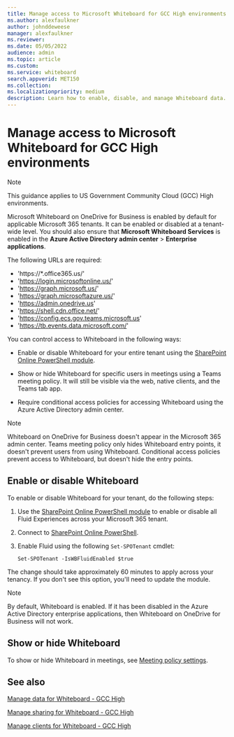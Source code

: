```yaml
---
title: Manage access to Microsoft Whiteboard for GCC High environments
ms.author: alexfaulkner
author: johnddeweese
manager: alexfaulkner
ms.reviewer: 
ms.date: 05/05/2022
audience: admin
ms.topic: article
ms.custom: 
ms.service: whiteboard
search.appverid: MET150
ms.collection: 
ms.localizationpriority: medium
description: Learn how to enable, disable, and manage Whiteboard data.
---
```


# Manage access to Microsoft Whiteboard for GCC High environments

>[!NOTE]
> This guidance applies to US Government Community Cloud (GCC) High environments.

Microsoft Whiteboard on OneDrive for Business is enabled by default for applicable Microsoft 365 tenants. It can be enabled or disabled at a tenant-wide level. You should also ensure that **Microsoft Whiteboard Services** is enabled in the **Azure Active Directory admin center** > **Enterprise applications**.

The following URLs are required:

- 'https://*.office365.us/'
- 'https://login.microsoftonline.us/'
- 'https://graph.microsoft.us/'
- 'https://graph.microsoftazure.us/'
- 'https://admin.onedrive.us'
- 'https://shell.cdn.office.net/'
- 'https://config.ecs.gov.teams.microsoft.us'
- 'https://tb.events.data.microsoft.com/'

You can control access to Whiteboard in the following ways:

- Enable or disable Whiteboard for your entire tenant using the [SharePoint Online PowerShell module](/microsoft-365/enterprise/manage-sharepoint-online-with-microsoft-365-powershell).

- Show or hide Whiteboard for specific users in meetings using a Teams meeting policy. It will still be visible via the web, native clients, and the Teams tab app.

- Require conditional access policies for accessing Whiteboard using the Azure Active Directory admin center.

>[!NOTE]
> Whiteboard on OneDrive for Business doesn't appear in the Microsoft 365 admin center. Teams meeting policy only hides Whiteboard entry points, it doesn't prevent users from using Whiteboard. Conditional access policies prevent access to Whiteboard, but doesn't hide the entry points.

## Enable or disable Whiteboard

To enable or disable Whiteboard for your tenant, do the following steps: 

1. Use the [SharePoint Online PowerShell module](/microsoft-365/enterprise/manage-sharepoint-online-with-microsoft-365-powershell) to enable or disable all Fluid Experiences across your Microsoft 365 tenant.

2. Connect to [SharePoint Online PowerShell](/powershell/sharepoint/sharepoint-online/connect-sharepoint-online).

3. Enable Fluid using the following <code>Set-SPOTenant</code> cmdlet:

   <pre><code class="lang-powershell">Set-SPOTenant -IsWBFluidEnabled $true</code></pre>

The change should take approximately 60 minutes to apply across your tenancy. If you don't see this option, you'll need to update the module.

>[!NOTE]
> By default, Whiteboard is enabled. If it has been disabled in the Azure Active Directory enterprise applications, then Whiteboard on OneDrive for Business will not work.

## Show or hide Whiteboard

To show or hide Whiteboard in meetings, see [Meeting policy settings](/microsoftteams/meeting-policies-content-sharing).

## See also

[Manage data for Whiteboard - GCC High](manage-data-gcc-high.md)

[Manage sharing for Whiteboard - GCC High](manage-sharing-gcc-high.md)

[Manage clients for Whiteboard - GCC High](manage-clients-gcc-high.md)
